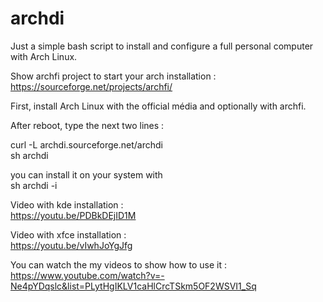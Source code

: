 # archdi

Just a simple bash script to install and configure a full personal computer with Arch Linux.

Show archfi project to start your arch installation : https://sourceforge.net/projects/archfi/

First, install Arch Linux with the official média and optionally with archfi.

After reboot, type the next two lines :

curl -L archdi.sourceforge.net/archdi<br />
sh archdi

you can install it on your system with<br />
sh archdi -i

Video with kde installation :<br />
https://youtu.be/PDBkDEjID1M

Video with xfce installation :<br />
https://youtu.be/vIwhJoYgJfg

You can watch the my videos to show how to use it :<br />
https://www.youtube.com/watch?v=-Ne4pYDqslc&list=PLytHgIKLV1caHlCrcTSkm5OF2WSVI1_Sq
